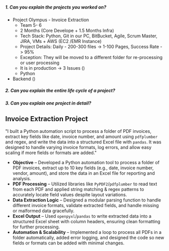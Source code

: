 ##### 1. Can you explain the projects you worked on?
- Project Olympus - Invoice Extraction
	- Team 5- 6
	- 2 Months (Core Develope + 1.5 Months Infra)
	- Tech Stack: Python, Git in our PC, BitBucket, Agile, Scrum Master, JIRA, VMs + AWS (EC2 /EMR Instance)
	- Project Details: Daily - 200-300 files -> 1-100 Pages, Success Rate -> 95% 
	- Exception: They will be moved to a different folder for re-processing or user processing
	- It is in production -> 3 Issues ()
	- Python
- Backend ()

##### 2. Can you explain the entire life cycle of a project?

##### 3. Can you explain one project in detail?


## Invoice Extraction Project
"I built a Python automation script to process a folder of PDF invoices, extract key fields like date, invoice number, and amount using `pdfplumber` and regex, and write the data into a structured Excel file with `pandas`. It was designed to handle varying invoice formats, log errors, and allow easy scaling if more fields or formats are added."

- **Objective** – Developed a Python automation tool to process a folder of PDF invoices, extract up to 10 key fields (e.g., date, invoice number, vendor, amount), and store the data in an Excel file for reporting and analysis.
- **PDF Processing** – Utilized libraries like `PyPDF2`/`pdfplumber` to read text from each PDF and applied string matching & regex patterns to accurately locate field values despite layout variations.
- **Data Extraction Logic** – Designed a modular parsing function to handle different invoice formats, validate extracted fields, and handle missing or malformed data gracefully.
- **Excel Output** – Used `openpyxl`/`pandas` to write extracted data into a structured Excel sheet with column headers, ensuring clean formatting for further processing.
- **Automation & Scalability** – Implemented a loop to process all PDFs in a folder automatically, added error logging, and designed the code so new fields or formats can be added with minimal changes.
